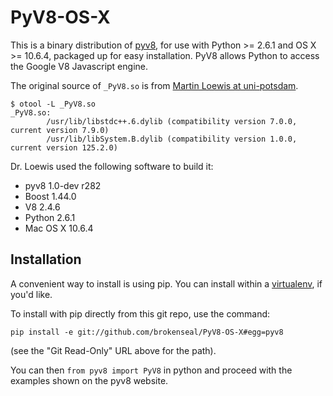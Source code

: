 PyV8-OS-X
=========

This is a binary distribution of [pyv8](http://code.google.com/p/pyv8/),
for use with Python >= 2.6.1 and OS X >= 10.6.4, packaged up for easy
installation. PyV8 allows Python to access the Google V8 Javascript engine.

The original source of `_PyV8.so` is from
[Martin Loewis at uni-potsdam](http://www.dcl.hpi.uni-potsdam.de/home/loewis/pyv8/).

```
$ otool -L _PyV8.so
_PyV8.so:
        /usr/lib/libstdc++.6.dylib (compatibility version 7.0.0, current version 7.9.0)
        /usr/lib/libSystem.B.dylib (compatibility version 1.0.0, current version 125.2.0)
```

Dr. Loewis used the following software to build it:
* pyv8 1.0-dev r282
* Boost 1.44.0
* V8 2.4.6
* Python 2.6.1
* Mac OS X 10.6.4


Installation
------------

A convenient way to install is using pip. You can install within a
[virtualenv](http://pypi.python.org/pypi/virtualenv/), if you'd like.

To install with pip directly from this git repo, use the command:
```
pip install -e git://github.com/brokenseal/PyV8-OS-X#egg=pyv8
```
(see the "Git Read-Only" URL above for the path).

You can then ``from pyv8 import PyV8`` in python and proceed with the examples
shown on the pyv8 website.

